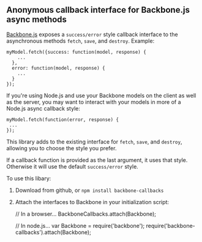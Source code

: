 ## Anonymous callback interface for Backbone.js async methods

[Backbone.js](http://documentcloud.github.com/backbone>Backbone.js) exposes a ```success/error``` style callback interface to the asynchronous methods ```fetch```, ```save```, and ```destroy```.  Example:

    myModel.fetch({success: function(model, response) {
        ...
      },
      error: function(model, response) {
        ...
      }
    });

If you're using Node.js and use your Backbone models on the client as well as the server,
you may want to interact with your models in more of a Node.js async callback style:

    myModel.fetch(function(error, response) {
     ...
    });

This library adds to the existing interface for ```fetch```, ```save```, and ```destroy```, allowing you to choose the style you prefer.

If a callback function is provided as the last argument, it uses that style.  Otherwise it will use the default ```success/error``` style.

To use this libary:

1) Download from github, or ```npm install backbone-callbacks```

2) Attach the interfaces to Backbone in your initialization script:

    // In a browser...
    BackboneCallbacks.attach(Backbone);

    // In node.js...
    var Backbone = require('backbone');
    require('backbone-callbacks').attach(Backbone);

